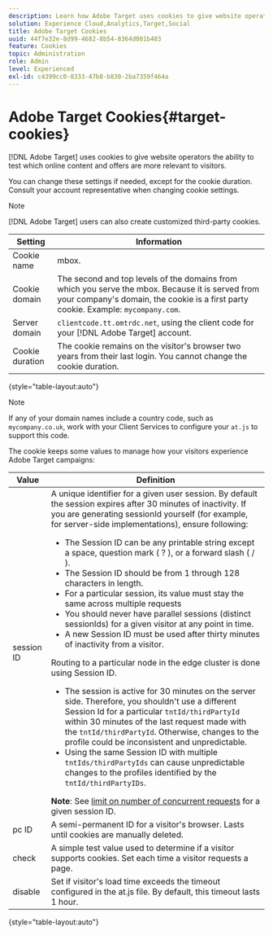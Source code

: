 ```yaml
---
description: Learn how Adobe Target uses cookies to give website operators the ability to test which online content and offers are more relevant to visitors.
solution: Experience Cloud,Analytics,Target,Social
title: Adobe Target Cookies 
uuid: 44f7e32e-8d99-4682-8b54-8364d001b403
feature: Cookies
topic: Administration
role: Admin
level: Experienced
exl-id: c4399cc0-8333-47b8-b830-2ba7359f464a
---
```

# Adobe Target Cookies{#target-cookies}

[!DNL Adobe Target] uses cookies to give website operators the ability to test which online content and offers are more relevant to visitors.

You can change these settings if needed, except for the cookie duration. Consult your account representative when changing cookie settings.

>[!NOTE]
>
>[!DNL Adobe Target] users can also create customized third-party cookies.

|Setting|Information|
| --- | --- |
|Cookie name|mbox.|
|Cookie domain|The second and top levels of the domains from which you serve the mbox. Because it is served from your company's domain, the cookie is a first party cookie. Example: `mycompany.com`.|
|Server domain|`clientcode.tt.omtrdc.net`, using the client code for your [!DNL Adobe Target] account.|
|Cookie duration|The cookie remains on the visitor's browser two years from their last login. You cannot change the cookie duration.|

{style="table-layout:auto"}

>[!NOTE]
>
>If any of your domain names include a country code, such as `mycompany.co.uk`, work with your Client Services to configure your `at.js` to support this code.

The cookie keeps some values to manage how your visitors experience Adobe Target campaigns:

|Value|Definition|
| --- | --- |
|session ID|A unique identifier for a given user session. By default the session expires after 30 minutes of inactivity. If you are generating sessionId yourself (for example, for server-side implementations), ensure following:<ul><li>The Session ID can be any printable string except a space, question mark ( ? ), or a forward slash ( / ).</li><li> The Session ID should be from 1 through 128 characters in length.</li><li>For a particular session, its value must stay the same across multiple requests</li><li>You should never have parallel sessions (distinct sessionIds) for a given visitor at any point in time.</li><li>A new Session ID must be used after thirty minutes of inactivity from a visitor.</li></ul>Routing to a particular node in the edge cluster is done using Session ID.<ul><li>The session is active for 30 minutes on the server side. Therefore, you shouldn't use a different Session Id for a particular `tntId/thirdPartyId` within 30 minutes of the last request made with the `tntId/thirdPartyId`. Otherwise, changes to the profile could be inconsistent and unpredictable.</li><li>Using the same Session ID with multiple `tntIds/thirdPartyIds` can cause unpredictable changes to the profiles identified by the `tntId/thirdPartyIDs`.</li></ul>**Note**: See [limit on number of concurrent requests](https://experienceleague.adobe.com/docs/target/using/troubleshoot/target-limits.html?lang=en#content-delivery) for a given session ID.|
|pc ID|A semi-permanent ID for a visitor's browser. Lasts until cookies are manually deleted.|
|check|A simple test value used to determine if a visitor supports cookies. Set each time a visitor requests a page.|
|disable|Set if visitor's load time exceeds the timeout configured in the at.js file. By default, this timeout lasts 1 hour.|

{style="table-layout:auto"}
